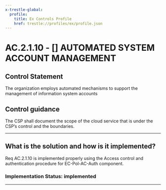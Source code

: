 ```yaml
---
x-trestle-global:
  profile:
    title: Ex Controls Profile
    href: trestle://profiles/ex/profile.json
---
```


# AC.2.1.10 - \[\] AUTOMATED SYSTEM ACCOUNT MANAGEMENT

## Control Statement

The organization employs automated mechanisms to support the management of information system accounts

## Control guidance

The CSP shall document the scope of the cloud service that is under the CSP’s control and the boundaries.

______________________________________________________________________

## What is the solution and how is it implemented?

<!-- For implementation status enter one of: implemented, partial, planned, alternative, not-applicable -->

<!-- Note that the list of rules under ### Rules: is read-only and changes will not be captured after assembly to JSON -->

Req AC.2.1.10 is implemented properly using the Access control and authentication procedure for EC-Pol-AC-Auth component.

### Implementation Status: implemented

______________________________________________________________________

